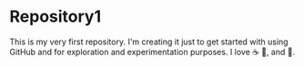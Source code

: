 # Repository1
This is my very first repository. I'm creating it just to get started with using GitHub and for exploration and experimentation purposes.
I love :coffee: :pizza:, and :dancer:.
